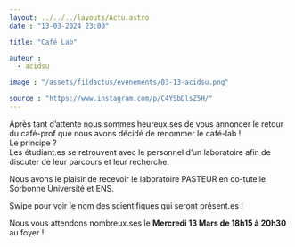 ```yaml
---
layout: ../../../layouts/Actu.astro
date : "13-03-2024 23:00"

title: "Café Lab"

auteur :
  - acidsu

image : "/assets/fildactus/evenements/03-13-acidsu.png"

source : "https://www.instagram.com/p/C4YSbDlsZ5H/"
---
```


Après tant d’attente nous sommes heureux.ses de vous annoncer le retour du café-prof que nous avons décidé de renommer le café-lab !  
Le principe ?  
Les étudiant.es se retrouvent avec le personnel d’un laboratoire afin de discuter de leur parcours et leur recherche.

Nous avons le plaisir de recevoir le laboratoire PASTEUR en co-tutelle Sorbonne Université et ENS.

Swipe pour voir le nom des scientifiques qui seront présent.es !

Nous vous attendons nombreux.ses le __Mercredi 13 Mars de 18h15 à 20h30__ au foyer !